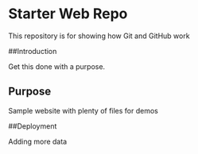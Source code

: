# Starter Web Repo

This repository is for showing how Git and GitHub work

##Introduction

Get this done with a purpose.

## Purpose

Sample website with plenty of files for demos

##Deployment

Adding more data

